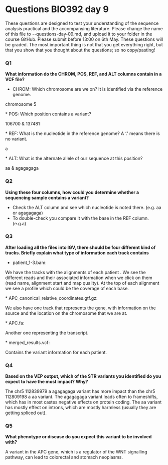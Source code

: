 
# Questions BIO392 day 9
These questions are designed to test your understanding of the sequence analysis practical and the accompanying literature. Please change the name of this file to <First letter>-<Last name>-questions-day-09.md, and upload it to your folder in the course GitHub. Please submit before 13:00 on 6th May.
These questions will be graded. The most important thing is not that you get everything right, but that you show that you thought about the questions; so no copy/pasting!

### Q1
**What information do the CHROM, POS, REF, and ALT columns contain in a VCF file?**
* CHROM: Which chromosome are we on? It is identified via the reference genome. 
<p>chromosome 5</p> 
* POS: Which position contains a variant? 
<p> 106700 & 137481 </p> 
* REF: What is the nucleotide in the reference genome? A ‘.’ means there is no variant.  
<p>  a </p> 
* ALT: What is the alternate allele of our sequence at this position? 
<p>  aa & agagagaga </p> 

### Q2
**Using these four columns, how could you determine whether a sequencing sample contains a variant?**
* Check the ALT column and see which nucleotide is noted there.  (e.g. aa or agagagaga)
* To double-check you compare it with the base in the 	REF column. (e.g.a)

### Q3
**After loading all the files into IGV, there should be four different kind of tracks. Briefly explain what type of information each track contains**
* patient_1-3.bam: 
<p> We have the tracks with the alignments of each patient . We see the different reads and their associated information when we click on them (read name, alignment start and map quality). At the top of each alignment we see a profile which could be the coverage of each base.</p> 
* APC_canonical_relative_coordinates.gtf.gz: 
<p> We also have one track that represents the gene, with information on the source and the location on the chromosome that we are at.</p> 
* APC.fa:
<p> Another one representing the transcript. </p> 
* merged_results.vcf:
<p> Contains the variant information for each patient. </p> 

### Q4
**Based on the VEP output, which of the STR variants you identified do you expect to have the most impact? Why?**
<p> The chr5 112839979 a agagagaga variant has more impact than the chr5 112809198 a aa variant. The agagagaga variant leads often to frameshifts, which has in most castes negative effects on protein coding. The aa variant has mostly effect on introns, which are mostly harmless (usually they are getting spliced out). </p> 

### Q5
**What phenotype or disease do you expect this variant to be involved with?**
<p> A variant in the APC gene, which is a regulator of the WNT signalling pathway, can lead to colorectal and stomach neoplasms. </p> 
